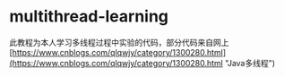 # multithread-learning
此教程为本人学习多线程过程中实验的代码，部分代码来自网上[https://www.cnblogs.com/qlqwjy/category/1300280.html](https://www.cnblogs.com/qlqwjy/category/1300280.html "Java多线程")
